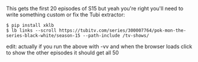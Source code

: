 This gets the first 20 episodes of S15 but yeah you're right you'll need to write something custom or fix the Tubi extractor:

    $ pip install xklb
    $ lb links --scroll https://tubitv.com/series/300007764/pok-mon-the-series-black-white/season-15 --path-include /tv-shows/

edit: actually if you run the above with -vv and when the browser loads click to show the other episodes it should get all 50
